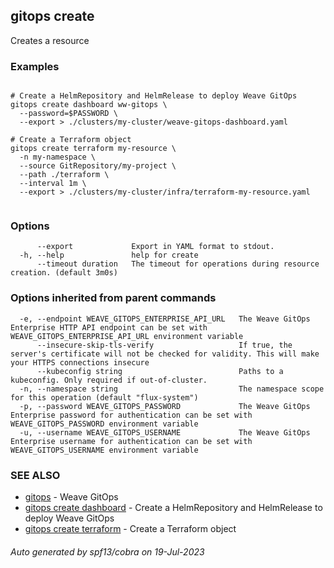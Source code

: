 ## gitops create

Creates a resource

### Examples

```

# Create a HelmRepository and HelmRelease to deploy Weave GitOps
gitops create dashboard ww-gitops \
  --password=$PASSWORD \
  --export > ./clusters/my-cluster/weave-gitops-dashboard.yaml

# Create a Terraform object
gitops create terraform my-resource \
  -n my-namespace \
  --source GitRepository/my-project \
  --path ./terraform \
  --interval 1m \
  --export > ./clusters/my-cluster/infra/terraform-my-resource.yaml
		
```

### Options

```
      --export             Export in YAML format to stdout.
  -h, --help               help for create
      --timeout duration   The timeout for operations during resource creation. (default 3m0s)
```

### Options inherited from parent commands

```
  -e, --endpoint WEAVE_GITOPS_ENTERPRISE_API_URL   The Weave GitOps Enterprise HTTP API endpoint can be set with WEAVE_GITOPS_ENTERPRISE_API_URL environment variable
      --insecure-skip-tls-verify                   If true, the server's certificate will not be checked for validity. This will make your HTTPS connections insecure
      --kubeconfig string                          Paths to a kubeconfig. Only required if out-of-cluster.
  -n, --namespace string                           The namespace scope for this operation (default "flux-system")
  -p, --password WEAVE_GITOPS_PASSWORD             The Weave GitOps Enterprise password for authentication can be set with WEAVE_GITOPS_PASSWORD environment variable
  -u, --username WEAVE_GITOPS_USERNAME             The Weave GitOps Enterprise username for authentication can be set with WEAVE_GITOPS_USERNAME environment variable
```

### SEE ALSO

* [gitops](gitops.md)	 - Weave GitOps
* [gitops create dashboard](gitops_create_dashboard.md)	 - Create a HelmRepository and HelmRelease to deploy Weave GitOps
* [gitops create terraform](gitops_create_terraform.md)	 - Create a Terraform object

###### Auto generated by spf13/cobra on 19-Jul-2023
